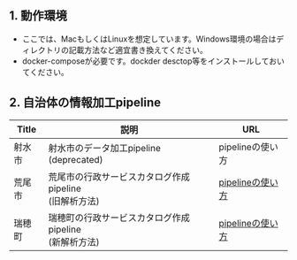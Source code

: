 ## 1. 動作環境
- ここでは、MacもしくはLinuxを想定しています。Windows環境の場合はディレクトリの記載方法など適宜書き換えてください。
- docker-composeが必要です。dockder desctop等をインストールしておいてください。


## 2. 自治体の情報加工pipeline
|Title|説明|URL|
|----|----|----|
|射水市|射水市のデータ加工pipeline <br>(deprecated)|pipelineの使い方|
|荒尾市|荒尾市の行政サービスカタログ作成pipeline <br> (旧解析方法)|[pipelineの使い方](https://github.com/dx-junkyard/OpenData-Bridge-pipeline/tree/main/LocalGovData/432041_city_arao)|
|瑞穂町|瑞穂町の行政サービスカタログ作成pipeline <br> (新解析方法)|[pipelineの使い方](https://github.com/dx-junkyard/OpenData-Bridge-pipeline/tree/main/LocalGovData/133035_town_mizuho)|

